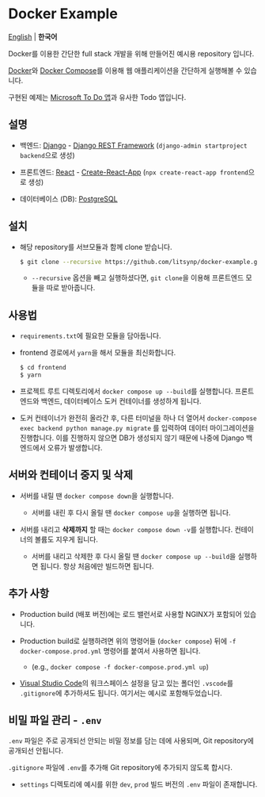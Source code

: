 # Docker Example

[English](https://github.com/litsynp/docker-example/blob/main/README.md) | **한국어**

Docker를 이용한 간단한 full stack 개발을 위해 만들어진 예시용 repository 입니다.

[Docker](https://www.docker.com/)와 [Docker Compose](https://docs.docker.com/compose/)를 이용해 웹 애플리케이션을 간단하게 실행해볼 수 있습니다.

구현된 예제는 [Microsoft To Do 앱](https://todo.microsoft.com/)과 유사한 Todo 앱입니다.

## 설명

- 백엔드: [Django](https://www.djangoproject.com/) - [Django REST Framework](https://www.django-rest-framework.org/) (`django-admin startproject backend`으로 생성)

- 프론트엔드: [React](https://reactjs.org/) - [Create-React-App](https://create-react-app.dev/) (`npx create-react-app frontend`으로 생성)

- 데이터베이스 (DB): [PostgreSQL](https://www.postgresql.org/)

## 설치

- 해당 repository를 서브모듈과 함께 clone 받습니다.

  ```sh
  $ git clone --recursive https://github.com/litsynp/docker-example.git
  ```

  - `--recursive` 옵션을 빼고 실행하셨다면, `git clone`을 이용해 프론트엔드 모듈을 따로 받아줍니다.

## 사용법

- `requirements.txt`에 필요한 모듈을 담아둡니다.

- frontend 경로에서 `yarn`을 해서 모듈을 최신화합니다.

  ```sh
  $ cd frontend
  $ yarn
  ```

- 프로젝트 루트 디렉토리에서 `docker compose up --build`를 실행합니다. 프론트엔드와 백엔드, 데이터베이스 도커 컨테이너를 생성하게 됩니다.

- 도커 컨테이너가 완전히 올라간 후, 다른 터미널을 하나 더 열어서 `docker-compose exec backend python manage.py migrate` 를 입력하여 데이터 마이그레이션을 진행합니다. 이를 진행하지 않으면 DB가 생성되지 않기 때문에 나중에 Django 백엔드에서 오류가 발생합니다.

## 서버와 컨테이너 중지 및 삭제

- 서버를 내릴 땐 `docker compose down`을 실행합니다.

  - 서버를 내린 후 다시 올릴 땐 `docker compose up`을 실행하면 됩니다.

- 서버를 내리고 **삭제까지** 할 때는 `docker compose down -v`를 실행합니다. 컨테이너의 볼륨도 지우게 됩니다.

  - 서버를 내리고 삭제한 후 다시 올릴 땐 `docker compose up --build`을 실행하면 됩니다. 항상 처음에만 빌드하면 됩니다.

## 추가 사항

- Production build (배포 버전)에는 로드 밸런서로 사용할 NGINX가 포함되어 있습니다.

- Production build로 실행하려면 위의 명령어들 (`docker compose`) 뒤에 `-f docker-compose.prod.yml` 명령어를 붙여서 사용하면 됩니다.

  - (e.g., `docker compose -f docker-compose.prod.yml up`)

- [Visual Studio Code](https://code.visualstudio.com/)의 워크스페이스 설정을 담고 있는 폴더인 `.vscode`를 `.gitignore`에 추가하셔도 됩니다. 여기서는 예시로 포함해두었습니다.

## 비밀 파일 관리 - `.env`

`.env` 파일은 주로 공개되선 안되는 비밀 정보를 담는 데에 사용되며, Git repository에 공개되선 안됩니다.

`.gitignore` 파일에 `.env`를 추가해 Git repository에 추가되지 않도록 합시다.

- `settings` 디렉토리에 예시를 위한 `dev`, `prod` 빌드 버전의 `.env` 파일이 존재합니다.
